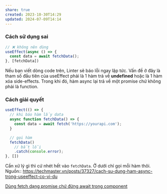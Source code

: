 ```yaml
---
share: true
created: 2023-10-30T14:29
updated: 2024-07-09T14:14
---
```

### Cách sử dụng sai

```javascript
// ❌ không nên dùng
useEffect(async () => {
  const data = await fetchData();
}, [fetchData])
```

Nếu bạn viết dòng code trên, Linter sẽ báo lỗi ngay lập tức. Vấn đề ở đây là tham số đầu tiên của useEffect phải là 1 hàm trả về **undefined** hoặc là 1 hàm xóa side-effects. Trong khi đó, hàm async lại trả về một promise chứ không phải là function.

### Cách giải quyết
```javascript
useEffect(() => {
  // khi báo hàm lấy data
  async function fetchData() => {
    const data = await fetch('https://yourapi.com');
  }

  // gọi hàm
  fetchData()
    // bắt lỗi
    .catch(console.error);
}, [])
```
Cần xử lý gì thì cứ nhét hết vào `fetchData`. Ở dưới chỉ gọi mỗi hàm thôi.
Nguồn:: https://techmaster.vn/posts/37327/cach-su-dung-ham-async-trong-useeffect-co-vi-du

[Dùng fetch dạng promise chứ đừng await trong component](../../Component,%20render,%20JSX/D%C3%B9ng%20fetch%20d%E1%BA%A1ng%20promise%20ch%E1%BB%A9%20%C4%91%E1%BB%ABng%20await%20trong%20component.md)